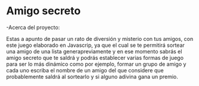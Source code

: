 <h1> Amigo secreto </h1>

-Acerca del proyecto:

Estas a apunto de pasar un rato de diversión y misterio con tus amigos, con este juego elaborado en Javascrip,
ya que el cual se te permitirá sortear una amigo de una lista generapreviamente y en ese momento sabrás el amigo secreto que te saldrá
y podrás establecer varias formas de juego para ser lo más dinámico como por ejemplo, formar un grupo de amigo y cada uno escriba
el nombre de un amigo del que considere que probablemente saldrá al sortearlo y si alguno adivina gana un premio.
